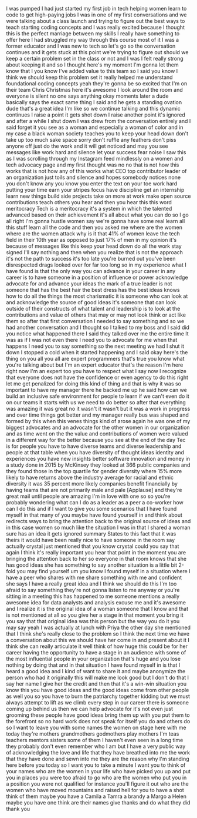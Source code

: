 
I was pumped I had just started my first
job in tech helping women learn to code
to get high-paying jobs I was in one of
my first conversations and we were
talking about a class launch and trying
to figure out the best ways to teach
starting coding concepts and I was
really excited because I thought this is
the perfect marriage between my skills I
really have something to offer here I
had struggled my way through this course
most of it I was a former educator and I
was new to tech so let&#39;s go so the
conversation continues and it gets stuck
at this point we&#39;re trying to figure out
should we keep a certain problem set in
the class or not and I was I felt really
strong about keeping it and so I thought
here&#39;s my moment I&#39;m gonna let them know
that I you know I&#39;ve added value to this
team so I said you know I think we
should keep this problem set it really
helped me understand foundational coding
concepts yeah they&#39;re gonna be so
excited that I&#39;m on their team Chris
Christmas here it&#39;s awesome I look
around the room and everyone is silent
no one says anything okay moments later
a dude basically says the exact same
thing I said and he gets a standing
ovation dude that&#39;s a great idea I&#39;m
like so we continue talking and this
dynamic continues I raise a point it
gets shot down I raise another point
it&#39;s ignored and after a while I shut
down
I was drew from the conversation
entirely and I said forget it you see as
a woman and especially a woman of color
and in my case a black woman society
teaches you to keep your head down don&#39;t
take up too much sake space sorry don&#39;t
ruffle any feathers don&#39;t piss anyone
off just do the work and it will get
noticed and may you see messages like
work hard and silence let your success
fear noise
I saw this as I was scrolling through my
Instagram feed mindlessly on a women and
tech advocacy page and my first thought
was no no that is not how this works
that is not how any of this works what
CEO top contributor leader of an
organization just toils and silence and
hopes somebody notices none you don&#39;t
know any you know you enter the text on
your toe work hard putting your time
earn your stripes focus have discipline
get an internship learn new things build
side projects take on more at work make
open source contributions teach others
you hear and then you hear this this
word meritocracy Tech is a meritocracy
it&#39;s a system in which the talented
advanced based on their achievement it&#39;s
all about what you can do so I go all
right I&#39;m gonna hustle women say we&#39;re
gonna have some real learn all this
stuff learn all the code and then you
asked me where are the women
where are the women attack why is it
that 41% of women leave the tech field
in their 10th year as opposed to just
17% of men in my opinion it&#39;s because of
messages like this keep your head down
do all the work stay signed I&#39;ll say
nothing and then when you realize that
is not the approach it&#39;s not the path to
success it&#39;s too late you&#39;re burned out
you&#39;ve been disrespected drags looked
over for far too long
so in my experience what I have found is
that the only way you can advance in
your career in any career is to have
someone in a position of influence or
power acknowledge advocate for and
advance your ideas the mark of a true
leader is not someone that has the best
hair the best dress has the best ideas
knows how to do all the things the most
charismatic it is someone who can look
at and acknowledge the source of good
ideas it&#39;s someone that can look outside
of their constructs of what talent and
leadership is to look at the
contributions and value of others that
may or may not look think or act like
them so after that first conversation I
needed to say something and so we had
another conversation and I thought so I
talked to my boss and I said did you
notice what happened there
I said they talked over me the entire
time
It was as if I was not even there I need
you to advocate for me when that happens
I need you to say something so the next
meeting we had I shut it down I stopped
a cold when it started happening and I
said okay here&#39;s the thing on you all
you all are expert programmers that&#39;s
true you know what you&#39;re talking about
but I&#39;m an expert educator that&#39;s the
reason I&#39;m here right now I&#39;m an expert
too you have to respect what I say now I
recognize that everyone does not have
the confidence or even agency to do this
right
let me get penalized for doing this kind
of thing and that is why it was so
important to have my manager there he
backed me up he said how can we build an
inclusive safe environment for people to
learn if we can&#39;t even do it on our
teams it starts with us we need to do
better so after that everything was
amazing it was great no
it wasn&#39;t it wasn&#39;t but it was a work in
progress
and over time things got better and my
manager really bus was shaped and formed
by this when this venes things kind of
arose again
he was one of my biggest advocates and
an advocate for the other women in our
organization and as time went on the the
value and contributions of women were
valued in a different way for the better
because you see at the end of the day
Tec is for people you have to have
diverse teams and diverse leadership and
people at that table when you have
diversity of thought ideas identity and
experiences you have new insights better
software innovation and money in a study
done in 2015 by McKinsey they looked at
366 public companies and they found
those in the top quartile for gender
diversity where 15% more likely to have
returns above the industry average for
racial and ethnic diversity it was 35
percent more likely companies benefit
financially by having teams that are not
primarily male and pale
[Applause]
and they&#39;re great mail until people are
amazing I&#39;m in love with one so so
you&#39;re probably wondering what can I do
as a leader as a peer a co-worker how
can I do this and if I want to give you
some scenarios that I have found myself
in that many of you maybe have found
yourself in and think about redirects
ways to bring the attention back to the
original source of ideas and in this
case women so much like the situation I
was in that I shared a woman sure has an
idea it gets ignored summary States to
this fact that it was theirs it would
have been really nice to have someone in
the room say actually crystal just
mentioned that you know crystal could
you say that again I think it&#39;s really
important you hear that point in the
moment you are bringing the attention
back to her so everyone in that room
knows that she has good ideas she has
something to say another situation is a
little bit 2-fold you may find yourself
um you know I found myself in a
situation where I have a peer who shares
with me share something with me and
confident she says I have a really great
idea and I think we should do this I&#39;m
too afraid to say something they&#39;re not
gonna listen to me anyway or you&#39;re
sitting in a meeting this has happened
to me someone mentions a really awesome
idea for data analysts and analysis
excuse me and it&#39;s awesome and I realize
it is the original idea of a woman
someone that I know and that is not
mentioned at all so you give her a stage
in that moment you bring it you say that
that original idea was this person but
the way you do it you may say yeah I was
actually at lunch with Priya the other
day she mentioned that I think she&#39;s
really close to the problem so I think
the next time we have a conversation
about this we should have her come in
and present about it I think she can
really articulate it well think of how
huge this could be for her career
having the opportunity to have a stage
in an audience with some of the most
influential people in your organization
that&#39;s huge
and you lose nothing by doing that and
in that situation I have found myself in
is that I heard a good idea and I kind
of want to share it and maybe anonymize
the person who had it originally this
will make me look good but I don&#39;t do
that I say her name I give her the
credit and then that it&#39;s a win-win
situation you know this you have good
ideas and the good ideas come from other
people as well you so you have to burn
the patriarchy together kidding but we
must always attempt to lift as we climb
every step in our career there is
someone coming up behind us then we can
help advocate for it&#39;s not even just
grooming these people have good ideas
bring them up with you put them to the
forefront so no hard work does not speak
for itself you do and others do so I
want to leave you with some names the
women on stage here with me today
they&#39;re mothers grandmothers godmothers
play mothers I&#39;m teas teachers mentors
sisters some of them I haven&#39;t even seen
in a long time they probably don&#39;t even
remember who I am
but I have a very public way of
acknowledging the love and life that
they have breathed into me the work that
they have done and sewn into me they are
the reason why I&#39;m standing here before
you today so I want you to take a minute
I want you to think of your names who
are the women in your life who have
picked you up and put you in places you
were too afraid to go who are the women
who put you in a position you were not
qualified for instance you&#39;ll figure it
out
who are the women who have moved
mountains and raised hell for you to
have a shot think of them maybe you have
a Camila a Tamra a brandy a Margo a
Helen maybe you have one think are their
names give thanks and do what they did
thank you

